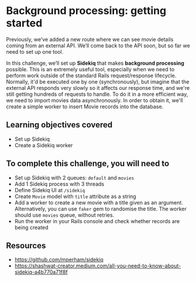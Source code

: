 # Background processing: getting started

Previously, we’ve added a new route where we can see movie details coming from an external API. We’ll come back to the API soon, but so far we need to set up one tool.

In this challenge, we’ll set up **Sidekiq** that makes **background processing** possible. This is an extremely useful tool, especially when we need to perform work
outside of the standard Rails request/response lifecycle. Normally, it'd be executed one by one (synchronously), but imagine that the external API responds very slowly
so it affects our response time, and we're still getting hundreds of requests to handle. To do it in a more efficient way, we need to import movies data asynchronously.
In order to obtain it, we'll create a simple worker to insert Movie records into the database.

## Learning objectives covered

* Set up Sidekiq
* Create a Sidekiq worker

## To complete this challenge, you will need to

* Set up Sidekiq with 2 queues: `default` and `movies`
* Add 1 Sidekiq process with 3 threads
* Define Sidekiq UI at `/sidekiq`
* Create `Movie` model with `title` attribute as a string
* Add a worker to create a new movie with a title given as an argument. Alternatively, you can use `faker` gem to randomise the title. The worker should use `movies` queue, without retries.
* Run the worker in your Rails console and check whether records are being created

## Resources

* https://github.com/mperham/sidekiq
* https://shashwat-creator.medium.com/all-you-need-to-know-about-sidekiq-a4b770a71f8f
